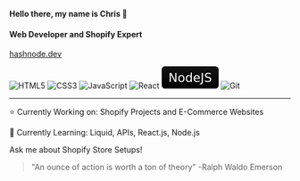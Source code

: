 **Hello there, my name is Chris 🐺**

<h4>Web Developer and Shopify Expert</h4>

[hashnode.dev](https://christopherc819.hashnode.dev)

![HTML5](https://img.shields.io/badge/-HTML5-000000?style=flat&logo=html5)
![CSS3](https://img.shields.io/badge/-CSS3-000000?style=flat&logo=css3)
![JavaScript](https://img.shields.io/badge/-JavaScript-000000?style=flat&logo=javascript)
![React](https://img.shields.io/badge/-React-000000?style=flat&logo=react)
![Node.js](/webdev-icons/noadejs.svg)
![Git](https://img.shields.io/badge/-Git-000000?style=flat&logo=git)

---

⭐️ Currently Working on: Shopify Projects and E-Commerce Websites

🌱 Currently Learning: Liquid, APIs, React.js, Node.js

Ask me about Shopify Store Setups!

> "An ounce of action is worth a ton of theory" -Ralph Waldo Emerson
